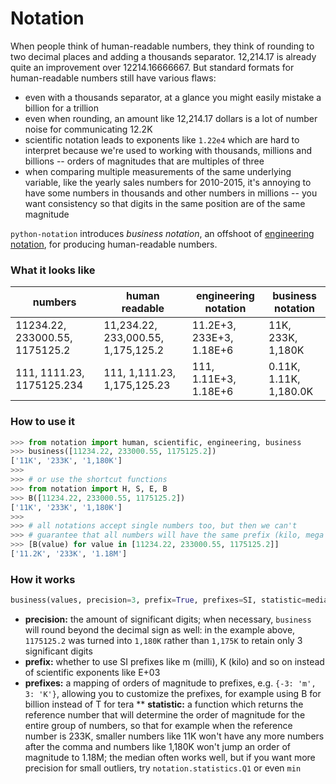 # Notation

When people think of human-readable numbers, they think of rounding to two decimal places and adding a thousands separator. 12,214.17 is already quite an improvement over 12214.16666667. But standard formats for human-readable numbers still have various flaws:

* even with a thousands separator, at a glance you might easily mistake a billion for a trillion
* even when rounding, an amount like 12,214.17 dollars is a lot of number noise for communicating 12.2K
* scientific notation leads to exponents like `1.22e4` which are hard to interpret because we're used to working with thousands, millions and billions -- orders of magnitudes that are multiples of three
* when comparing multiple measurements of the same underlying variable, like the yearly sales numbers for 2010-2015, it's annoying to have some numbers in thousands and other numbers in millions -- you want consistency so that digits in the same position are of the same magnitude 

`python-notation` introduces _business notation_, an offshoot of [engineering notation](https://en.wikipedia.org/wiki/Engineering_notation), for producing human-readable numbers.

### What it looks like

| numbers                        | human readable                     | engineering notation     | **business notation**  |
| ------------------------------ | ---------------------------------- | ------------------------ | ---------------------- |
| 11234.22, 233000.55, 1175125.2 | 11,234.22, 233,000.55, 1,175,125.2 | 11.2E+3, 233E+3, 1.18E+6 | 11K, 233K, 1,180K      |
| 111, 1111.23, 1175125.234      | 111, 1,111.23, 1,175,125.23        | 111, 1.11E+3, 1.18E+6    | 0.11K, 1.11K, 1,180.0K |

### How to use it

```python
>>> from notation import human, scientific, engineering, business
>>> business([11234.22, 233000.55, 1175125.2])
['11K', '233K', '1,180K']
>>>
>>> # or use the shortcut functions
>>> from notation import H, S, E, B
>>> B([11234.22, 233000.55, 1175125.2])
['11K', '233K', '1,180K']
>>>
>>> # all notations accept single numbers too, but then we can't
>>> # guarantee that all numbers will have the same prefix (kilo, mega etc.)
>>> [B(value) for value in [11234.22, 233000.55, 1175125.2]]
['11.2K', '233K', '1.18M']
```

### How it works

```python
business(values, precision=3, prefix=True, prefixes=SI, statistic=median)
```

* **precision:** the amount of significant digits; when necessary, `business` will round beyond the decimal sign as well: in the example above, `1175125.2` was turned into `1,180K` rather than `1,175K` to retain only 3 significant digits
* **prefix:** whether to use SI prefixes like m (milli), K (kilo) and so on instead of scientific exponents like E+03
* **prefixes:** a mapping of orders of magnitude to prefixes, e.g. `{-3: 'm', 3: 'K'}`, allowing you to customize the prefixes, for example using B for billion instead of T for tera
** **statistic:** a function which returns the reference number that will determine the order of magnitude for the entire group of numbers, so that for example when the reference number is 233K, smaller numbers like 11K won't have any more numbers after the comma and numbers like 1,180K won't jump an order of magnitude to 1.18M; the median often works well, but if you want more precision for small outliers, try `notation.statistics.Q1` or even `min`
